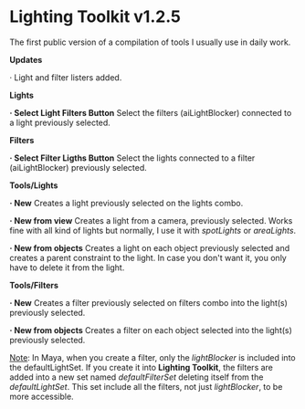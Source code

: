  # Lighting Toolkit v1.2.5

The first public version of a compilation of tools I usually use in daily work.

<b>Updates</b>

 · Light and filter listers added.

<b>Lights</b>

  <b>· Select Light Filters Button</b>
  Select the filters (aiLightBlocker) connected to a light previously selected.
  
<b>Filters</b>

  <b>· Select Filter Ligths Button</b>
  Select the lights connected to a filter (aiLightBlocker) previously selected.
  
<b>Tools/Lights</b>

  <b>· New</b>
  Creates a light previously selected on the lights combo.
  
  <b>· New from view</b>
  Creates a light from a camera, previously selected. Works fine with all kind of lights but normally, I use it with <i>spotLights</i> or <i>areaLights</i>.
  
  <b>· New from objects</b>
  Creates a light on each object previously selected and creates a parent constraint to the light. In case you don't want it, you only have to delete it from the light.
  
<b>Tools/Filters</b>

  <b>· New</b>
  Creates a filter previously selected on filters combo into the light(s) previously selected.
  
  <b>· New from objects</b>
  Creates a filter on each object selected into the light(s) previously selected.
  
  <u>Note</u>: In Maya, when you create a filter, only the <i>lightBlocker</i> is included into the defaultLightSet. If you create it into <b>Lighting Toolkit</b>, the filters are added into a new set named <i>defaultFilterSet</i> deleting itself from the <i>defaultLightSet</i>. This set include all the filters, not just <i>lightBlocker</i>, to be more accessible. 
